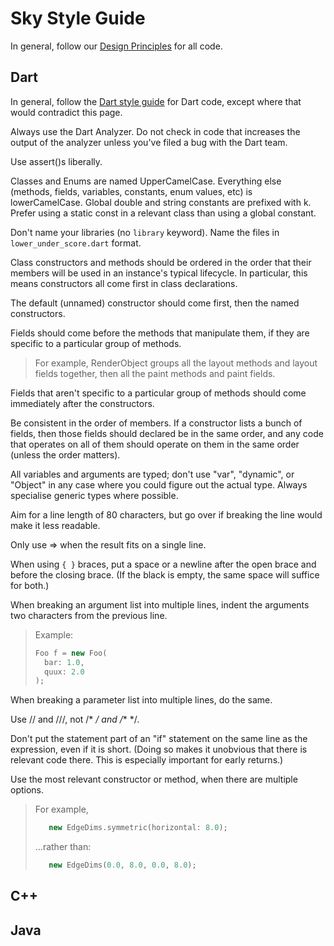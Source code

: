 Sky Style Guide
===============

In general, follow our [Design Principles](design.md) for all code.


Dart
----

In general, follow the [Dart style
guide](https://www.dartlang.org/articles/style-guide/) for Dart code,
except where that would contradict this page.

Always use the Dart Analyzer. Do not check in code that increases the
output of the analyzer unless you've filed a bug with the Dart team.

Use assert()s liberally.


Classes and Enums are named UpperCamelCase. Everything else (methods,
fields, variables, constants, enum values, etc) is lowerCamelCase.
Global double and string constants are prefixed with k. Prefer using a
static const in a relevant class than using a global constant.

Don't name your libraries (no ```library``` keyword). Name the files
in ```lower_under_score.dart``` format.


Class constructors and methods should be ordered in the order that
their members will be used in an instance's typical lifecycle. In
particular, this means constructors all come first in class
declarations.

The default (unnamed) constructor should come first, then the named
constructors.

Fields should come before the methods that manipulate them, if they
are specific to a particular group of methods.

> For example, RenderObject groups all the layout methods and layout
> fields together, then all the paint methods and paint fields.

Fields that aren't specific to a particular group of methods should
come immediately after the constructors.

Be consistent in the order of members. If a constructor lists a bunch
of fields, then those fields should declared be in the same order, and
any code that operates on all of them should operate on them in the
same order (unless the order matters).


All variables and arguments are typed; don't use "var", "dynamic", or
"Object" in any case where you could figure out the actual type.
Always specialise generic types where possible.

Aim for a line length of 80 characters, but go over if breaking the
line would make it less readable.

Only use => when the result fits on a single line.

When using ```{ }``` braces, put a space or a newline after the open
brace and before the closing brace. (If the black is empty, the same
space will suffice for both.)

When breaking an argument list into multiple lines, indent the
arguments two characters from the previous line.

> Example:
> ```dart
> Foo f = new Foo(
>   bar: 1.0,
>   quux: 2.0
> );
> ```

When breaking a parameter list into multiple lines, do the same.

Use // and ///, not /* */ and /** */.

Don't put the statement part of an "if" statement on the same line as
the expression, even if it is short. (Doing so makes it unobvious that
there is relevant code there. This is especially important for early
returns.)


Use the most relevant constructor or method, when there are multiple
options.

> For example,
> ```dart
>    new EdgeDims.symmetric(horizontal: 8.0);
> ```
> ...rather than:
> ```dart
>    new EdgeDims(0.0, 8.0, 0.0, 8.0);
> ```


C++
---


Java
----

